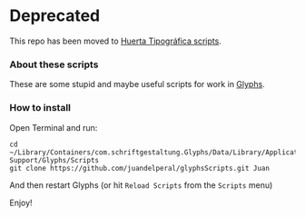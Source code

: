# Deprecated
This repo has been moved to [Huerta Tipográfica scripts](https://github.com/andrestelex/huertatipografica-scripts).

### About these scripts

These are some stupid and maybe useful scripts for work in [Glyphs](http://glyphsapp.com/).


### How to install

Open Terminal and run:

    cd ~/Library/Containers/com.schriftgestaltung.Glyphs/Data/Library/Application\ Support/Glyphs/Scripts
    git clone https://github.com/juandelperal/glyphsScripts.git Juan

And then restart Glyphs (or hit `Reload Scripts` from the `Scripts` menu)

Enjoy!